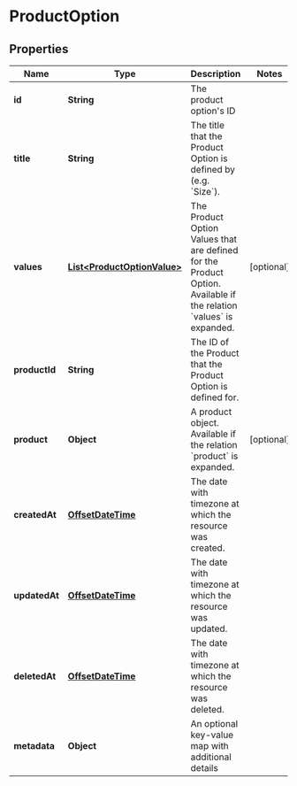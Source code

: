 # ProductOption

## Properties
Name | Type | Description | Notes
------------ | ------------- | ------------- | -------------
**id** | **String** | The product option&#x27;s ID | 
**title** | **String** | The title that the Product Option is defined by (e.g. &#x60;Size&#x60;). | 
**values** | [**List&lt;ProductOptionValue&gt;**](ProductOptionValue.md) | The Product Option Values that are defined for the Product Option. Available if the relation &#x60;values&#x60; is expanded. |  [optional]
**productId** | **String** | The ID of the Product that the Product Option is defined for. | 
**product** | **Object** | A product object. Available if the relation &#x60;product&#x60; is expanded. |  [optional]
**createdAt** | [**OffsetDateTime**](OffsetDateTime.md) | The date with timezone at which the resource was created. | 
**updatedAt** | [**OffsetDateTime**](OffsetDateTime.md) | The date with timezone at which the resource was updated. | 
**deletedAt** | [**OffsetDateTime**](OffsetDateTime.md) | The date with timezone at which the resource was deleted. | 
**metadata** | **Object** | An optional key-value map with additional details | 
